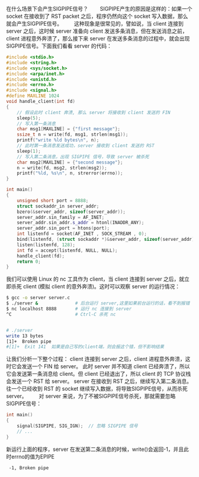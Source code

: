 在什么场景下会产生SIGPIPE信号？
　　SIGPIPE产生的原因是这样的：如果一个 socket 在接收到了 RST packet 之后，程序仍然向这个 socket 写入数据，那么就会产生SIGPIPE信号。
　　这种现象是很常见的，譬如说，当 client 连接到 server 之后，这时候 server 准备向 client 发送多条消息，但在发送消息之前，client 进程意外奔溃了，那么接下来 server 在发送多条消息的过程中，就会出现SIGPIPE信号。下面我们看看 server 的代码：

```cpp
#include <stdio.h>
#include <string.h>
#include <sys/socket.h>
#include <arpa/inet.h>
#include <unistd.h>
#include <errno.h>
#include <signal.h>
#define MAXLINE 1024
void handle_client(int fd)
{
    // 假设此时 client 奔溃, 那么 server 将接收到 client 发送的 FIN
    sleep(5);
    // 写入第一条消息
    char msg1[MAXLINE] = {"first message"}; 
    ssize_t n = write(fd, msg1, strlen(msg1));
    printf("write %ld bytes\n", n);
    // 此时第一条消息发送成功，server 接收到 client 发送的 RST
    sleep(1); 
    // 写入第二条消息，出现 SIGPIPE 信号，导致 server 被杀死
    char msg2[MAXLINE] = {"second message"};
    n = write(fd, msg2, strlen(msg2));
    printf("%ld, %s\n", n, strerror(errno));
}

int main()
{
    unsigned short port = 8888;
    struct sockaddr_in server_addr;
    bzero(&server_addr, sizeof(server_addr));
    server_addr.sin_family = AF_INET;
    server_addr.sin_addr.s_addr = htonl(INADDR_ANY);
    server_addr.sin_port = htons(port);
    int listenfd = socket(AF_INET , SOCK_STREAM , 0);
    bind(listenfd, (struct sockaddr *)&server_addr, sizeof(server_addr));
    listen(listenfd, 128);
    int fd = accept(listenfd, NULL, NULL);
    handle_client(fd);
    return 0;
}
```

我们可以使用 Linux 的 nc 工具作为 client，当 client 连接到 server 之后，就立即杀死 client (模拟 client 的意外奔溃)。这时可以观察 server 的运行情况：
```sh
$ gcc -o server server.c 
$ ./server &              # 后台运行 server,这里如果前台运行的话，看不到报错
$ nc localhost 8888       # 运行 nc 连接到 server
^C                        # Ctrl-C 杀死 nc


# ./server
write 13 bytes
[1]+  Broken pipe             
#[1]+  Exit 141  如果是自己写的client端，则会报这个错，但不影响结果
```

让我们分析一下整个过程：
	client 连接到 server 之后，client 进程意外奔溃，这时它会发送一个 FIN 给 server。
	此时 server 并不知道 client 已经奔溃了，所以它会发送第一条消息给 client。但 client 已经退出了，所以 client 的 TCP 协议栈会发送一个 RST 给 server。
	server 在接收到 RST 之后，继续写入第二条消息。往一个已经收到 RST 的 socket 继续写入数据，将导致SIGPIPE信号，从而杀死 server。
	　　对 server 来说，为了不被SIGPIPE信号杀死，那就需要忽略SIGPIPE信号：

```cpp
int main()
{
    signal(SIGPIPE, SIG_IGN);  // 忽略 SIGPIPE 信号
    // ...
}
```
新运行上面的程序，server 在发送第二条消息的时候，write()会返回-1，并且此时errno的值为EPIPE
```sh
 -1, Broken pipe
```



